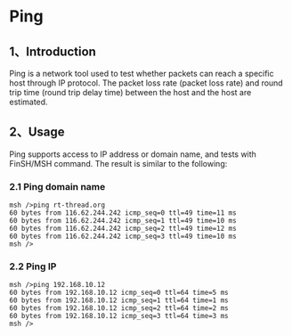 # Ping

## 1、Introduction

Ping is a network tool used to test whether packets can reach a specific host through IP protocol. The packet loss rate (packet loss rate) and round trip time (round trip delay time) between the host and the host are estimated.

## 2、Usage

Ping supports access to IP address or domain name, and tests with FinSH/MSH command.  The result is similar to the following:

### 2.1 Ping domain name

```
msh />ping rt-thread.org
60 bytes from 116.62.244.242 icmp_seq=0 ttl=49 time=11 ms
60 bytes from 116.62.244.242 icmp_seq=1 ttl=49 time=10 ms
60 bytes from 116.62.244.242 icmp_seq=2 ttl=49 time=12 ms
60 bytes from 116.62.244.242 icmp_seq=3 ttl=49 time=10 ms
msh />
```

### 2.2 Ping IP

```
msh />ping 192.168.10.12
60 bytes from 192.168.10.12 icmp_seq=0 ttl=64 time=5 ms
60 bytes from 192.168.10.12 icmp_seq=1 ttl=64 time=1 ms
60 bytes from 192.168.10.12 icmp_seq=2 ttl=64 time=2 ms
60 bytes from 192.168.10.12 icmp_seq=3 ttl=64 time=3 ms
msh />

```
